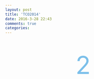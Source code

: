 ```yaml
---
layout: post
title: 'TCO2014'
date: 2016-3-28 22:43
comments: true
categories:
---
```


<script type="text/javascript" src="http://cdn.mathjax.org/mathjax/latest/MathJax.js?config=default"></script>


<br>
<br>
<div align="center"><span style="font-size:80px;color:#7bbfea;"   >2</span></p></div>
<br>

